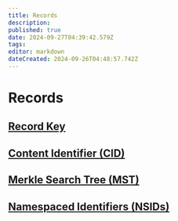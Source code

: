 ```yaml
---
title: Records
description: 
published: true
date: 2024-09-27T04:39:42.579Z
tags: 
editor: markdown
dateCreated: 2024-09-26T04:48:57.742Z
---
```


# Records

## [Record Key](/AT_Protocol/Core_Components/Personal_Data_Server/Personal_Data_Repositories/Records/Record_Key)

## [Content Identifier (CID)](/AT_Protocol/Core_Components/Personal_Data_Server/Personal_Data_Repositories/Records/Content_Identifier_(CID))

## [Merkle Search Tree (MST)](/AT_Protocol/Core_Components/Personal_Data_Server/Personal_Data_Repositories/Records/Merkle_Search_Tree_(MST))

## [Namespaced Identifiers (NSIDs)](/AT_Protocol/Core_Components/Personal_Data_Server/Personal_Data_Repositories/Records/Namespaced_Identifiers_(NSIDs))